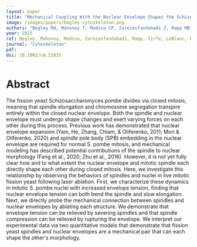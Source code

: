 ```yaml
---
layout: paper
title: "Mechanical Coupling With the Nuclear Envelope Shapes the Schizosaccharomyces pombe Mitotic Spindle"
image: /images/papers/begley-cytoskeleton.png
authors: "Begley MA, Mahoney T, Medina CP, Zareiesfandabadi Z, Rapp MB, Tirfe M, LeBlanc SJ, Betterton MD, Elting MW"
year: 2025
ref: Begley, Mahoney, Medina, Zareiesfandabadi, Rapp, Tirfe, LeBlanc, Betterton, and Elting, Cytoskeleton 2025.
journal: "Cytoskeleton"
pdf:
doi: 10.1002/cm.22035
---
```


# Abstract
The fission yeast Schizosaccharomyces pombe divides via closed mitosis, meaning that spindle elongation and chromosome segregation transpire entirely within the closed nuclear envelope. Both the spindle and nuclear envelope must undergo shape changes and exert varying forces on each other during this process. Previous work has demonstrated that nuclear envelope expansion (Yam, He, Zhang, Chiam, & Oliferenko, 2011; Mori & Oliferenko, 2020) and spindle pole body (SPB) embedding in the nuclear envelope are required for normal S. pombe mitosis, and mechanical modeling has described potential contributions of the spindle to nuclear morphology (Fang et al., 2020; Zhu et al., 2016). However, it is not yet fully clear how and to what extent the nuclear envelope and mitotic spindle each directly shape each other during closed mitosis. Here, we investigate this relationship by observing the behaviors of spindles and nuclei in live mitotic fission yeast following laser ablation. First, we characterize these dynamics in mitotic S. pombe nuclei with increased envelope tension, finding that nuclear envelope tension can both bend the spindle and slow elongation. Next, we directly probe the mechanical connection between spindles and nuclear envelopes by ablating each structure. We demonstrate that envelope tension can be relieved by severing spindles and that spindle compression can be relieved by rupturing the envelope. We interpret our experimental data via two quantitative models that demonstrate that fission yeast spindles and nuclear envelopes are a mechanical pair that can each shape the other's morphology.

